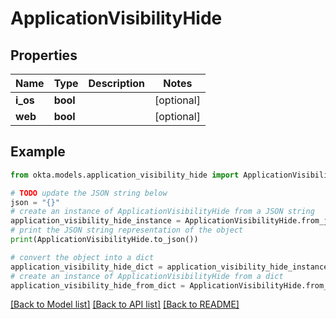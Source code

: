 # ApplicationVisibilityHide


## Properties

Name | Type | Description | Notes
------------ | ------------- | ------------- | -------------
**i_os** | **bool** |  | [optional] 
**web** | **bool** |  | [optional] 

## Example

```python
from okta.models.application_visibility_hide import ApplicationVisibilityHide

# TODO update the JSON string below
json = "{}"
# create an instance of ApplicationVisibilityHide from a JSON string
application_visibility_hide_instance = ApplicationVisibilityHide.from_json(json)
# print the JSON string representation of the object
print(ApplicationVisibilityHide.to_json())

# convert the object into a dict
application_visibility_hide_dict = application_visibility_hide_instance.to_dict()
# create an instance of ApplicationVisibilityHide from a dict
application_visibility_hide_from_dict = ApplicationVisibilityHide.from_dict(application_visibility_hide_dict)
```
[[Back to Model list]](../README.md#documentation-for-models) [[Back to API list]](../README.md#documentation-for-api-endpoints) [[Back to README]](../README.md)


